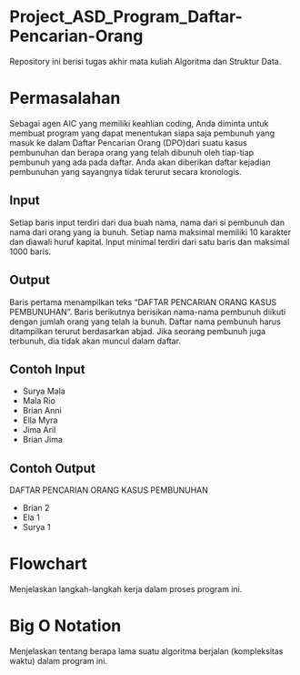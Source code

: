 # Project_ASD_Program_Daftar-Pencarian-Orang
Repository ini berisi tugas akhir mata kuliah Algoritma dan Struktur Data.

# Permasalahan
Sebagai agen AIC yang memiliki keahlian coding, Anda diminta untuk membuat program yang dapat menentukan siapa saja pembunuh yang masuk ke dalam Daftar Pencarian Orang (DPO)dari suatu kasus pembunuhan dan berapa orang yang telah dibunuh oleh tiap-tiap pembunuh yang ada pada daftar. Anda akan diberikan daftar kejadian pembunuhan yang sayangnya tidak terurut secara kronologis.

## Input
Setiap baris input terdiri dari dua buah nama, nama dari si pembunuh dan nama dari orang yang ia bunuh. Setiap nama maksimal memiliki 10 karakter dan diawali huruf kapital. Input minimal terdiri dari satu baris dan maksimal 1000 baris. 

## Output 
Baris pertama menampilkan teks “DAFTAR PENCARIAN ORANG KASUS PEMBUNUHAN”. Baris berikutnya berisikan nama-nama pembunuh diikuti dengan jumlah orang yang telah ia bunuh. Daftar nama pembunuh harus ditampilkan terurut berdasarkan abjad. Jika seorang pembunuh juga terbunuh, dia tidak akan muncul dalam daftar.

## Contoh Input
- Surya Mala
- Mala Rio
- Brian Anni
- Ella Myra
- Jima Aril
- Brian Jima

## Contoh Output
DAFTAR PENCARIAN ORANG KASUS PEMBUNUHAN
- Brian 2
- Ela 1
- Surya 1

# Flowchart
Menjelaskan langkah-langkah kerja dalam proses program ini.


# Big O Notation
Menjelaskan tentang berapa lama suatu algoritma berjalan (kompleksitas waktu) dalam program ini.
